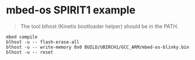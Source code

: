# mbed-os SPIRIT1 example

>  The tool blhost (Kinetis bootloader helper) should be in the PATH.

```
mbed compile
blhost -u -- flash-erase-all
blhost -u -- write-memory 0x0 BUILD/UBIRCH1/GCC_ARM/mbed-os-blinky.bin
blhost -u -- reset
```
